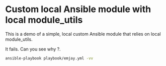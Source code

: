 # Custom local Ansible module with local module_utils

This is a demo of a simple, local custom Ansible module that relies on local module_utils.

It fails. Can you see why ?.

```bash
ansible-playbook playbook/emjay.yml -vv
```


